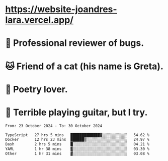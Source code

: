 # https://website-joandres-lara.vercel.app/
# 🐛 Professional reviewer of bugs.
# 🐱 Friend of a cat (his name is Greta).
# 📜 Poetry lover.
# 🎸 Terrible playing guitar, but I try.

<!--START_SECTION:waka-->

```txt
From: 23 October 2024 - To: 30 October 2024

TypeScript   27 hrs 5 mins   █████████████▓░░░░░░░░░░░   54.62 %
Docker       12 hrs 23 mins  ██████▒░░░░░░░░░░░░░░░░░░   24.97 %
Bash         2 hrs 5 mins    █░░░░░░░░░░░░░░░░░░░░░░░░   04.21 %
YAML         1 hr 38 mins    ▓░░░░░░░░░░░░░░░░░░░░░░░░   03.30 %
Other        1 hr 31 mins    ▓░░░░░░░░░░░░░░░░░░░░░░░░   03.08 %
```

<!--END_SECTION:waka-->
